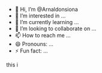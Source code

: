 - 👋 Hi, I’m @Arnaldonsiona
- 👀 I’m interested in ...
- 🌱 I’m currently learning ...
- 💞️ I’m looking to collaborate on ...
- 📫 How to reach me ...
- 😄 Pronouns: ...
- ⚡ Fun fact: ...

<!---
Arnaldonsiona/Arnaldonsiona is a ✨ special ✨ repository because its `README.md` (this file) appears on your GitHub profile.
You can click the Preview link to take a look at your changes.
--->
this i
